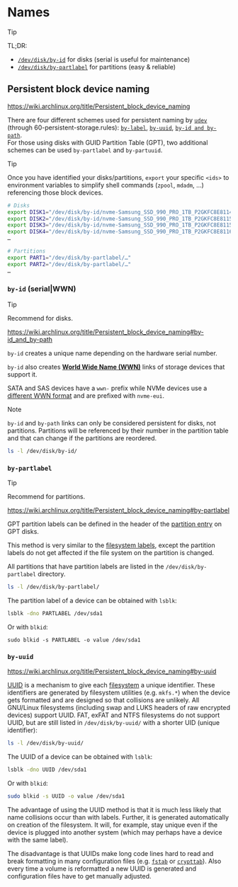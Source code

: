 # Names

> [!Tip]
> TL;DR:
> - [`/dev/disk/by-id`](#by-id-serialwwn) for disks (serial is useful for maintenance)
> - [`/dev/disk/by-partlabel`](#by-partlabel) for partitions (easy & reliable)


## Persistent block device naming

https://wiki.archlinux.org/title/Persistent_block_device_naming

There are four different schemes used for persistent naming by [`udev`](https://wiki.archlinux.org/title/Udev) (through 60-persistent-storage.rules): [`by-label`](https://wiki.archlinux.org/title/Persistent_block_device_naming#by-label), [`by-uuid`](https://wiki.archlinux.org/title/Persistent_block_device_naming#by-uuid), [`by-id and by-path`](https://wiki.archlinux.org/title/Persistent_block_device_naming#by-id_and_by-path).  
For those using disks with GUID Partition Table (GPT), two additional schemes can be used `by-partlabel` and `by-partuuid`.

> [!Tip]
> Once you have identified your disks/partitions, `export` your specific `<ids>` to environment variables to simplify shell commands (`zpool`, `mdadm`, …) referencing those block devices.
> 
> ```sh
> # Disks
> export DISK1="/dev/disk/by-id/nvme-Samsung_SSD_990_PRO_1TB_P2GKFC8E811407S"
> export DISK2="/dev/disk/by-id/nvme-Samsung_SSD_990_PRO_1TB_P2GKFC8E811580F"
> export DISK3="/dev/disk/by-id/nvme-Samsung_SSD_990_PRO_1TB_P2GKFC8E811584D"
> export DISK4="/dev/disk/by-id/nvme-Samsung_SSD_990_PRO_1TB_P2GKFC8E811671K"
> …
>
> # Partitions
> export PART1="/dev/disk/by-partlabel/…"
> export PART2="/dev/disk/by-partlabel/…"
> …
> ```




### `by-id` (serial|WWN)

> [!Tip]
> Recommend for disks.

https://wiki.archlinux.org/title/Persistent_block_device_naming#by-id_and_by-path

`by-id` creates a unique name depending on the hardware serial number.

`by-id` also creates [**World Wide Name (WWN)**](https://en.wikipedia.org/wiki/World_Wide_Name) links of storage devices that support it.

SATA and SAS devices have a `wwn-` prefix while NVMe devices use a [different WWN format](https://en.wikipedia.org/wiki/World_Wide_Name#Formats) and are prefixed with `nvme-eui`.

> [!Note]
> `by-id` and `by-path` links can only be considered persistent for disks, not partitions. Partitions will be referenced by their number in the partition table and that can change if the partitions are reordered.

```sh
ls -l /dev/disk/by-id/
```




### `by-partlabel`

> [!Tip]
> Recommend for partitions.

https://wiki.archlinux.org/title/Persistent_block_device_naming#by-partlabel

GPT partition labels can be defined in the header of the [partition entry](https://en.wikipedia.org/wiki/GUID_Partition_Table#Partition_entries_.28LBA_2.E2.80.9333.29) on GPT disks.

This method is very similar to the [filesystem labels](https://wiki.archlinux.org/title/Persistent_block_device_naming#by-label), except the partition labels do not get affected if the file system on the partition is changed.

All partitions that have partition labels are listed in the `/dev/disk/by-partlabel` directory.

```sh
ls -l /dev/disk/by-partlabel/
```

The partition label of a device can be obtained with `lsblk`:

```sh
lsblk -dno PARTLABEL /dev/sda1
```

Or with `blkid`:

```
sudo blkid -s PARTLABEL -o value /dev/sda1
```




### `by-uuid`

https://wiki.archlinux.org/title/Persistent_block_device_naming#by-uuid

[UUID](https://en.wikipedia.org/wiki/UUID) is a mechanism to give each [filesystem](https://wiki.archlinux.org/title/Filesystem) a unique identifier. These identifiers are generated by filesystem utilities (e.g. `mkfs.*`) when the device gets formatted and are designed so that collisions are unlikely. All GNU/Linux filesystems (including swap and LUKS headers of raw encrypted devices) support UUID. FAT, exFAT and NTFS filesystems do not support UUID, but are still listed in `/dev/disk/by-uuid/` with a shorter UID (unique identifier):

```sh
ls -l /dev/disk/by-uuid/
```

The UUID of a device can be obtained with `lsblk`:

```sh
lsblk -dno UUID /dev/sda1
```

Or with `blkid`:

```sh
sudo blkid -s UUID -o value /dev/sda1
```

The advantage of using the UUID method is that it is much less likely that name collisions occur than with labels. Further, it is generated automatically on creation of the filesystem. It will, for example, stay unique even if the device is plugged into another system (which may perhaps have a device with the same label).

The disadvantage is that UUIDs make long code lines hard to read and break formatting in many configuration files (e.g. [`fstab`](https://wiki.archlinux.org/title/Fstab) or [`crypttab`](https://wiki.archlinux.org/title/Crypttab)). Also every time a volume is reformatted a new UUID is generated and configuration files have to get manually adjusted.





